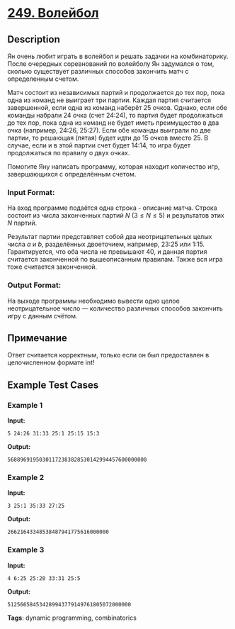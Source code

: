 # [249. Волейбол](https://coderun.yandex.ru/problem/volleyball)

## Description

Ян очень любит играть в волейбол и решать задачки на комбинаторику. После очередных соревнований по волейболу Ян задумался о том, сколько существует различных способов закончить матч с определенным счетом.

Матч состоит из независимых партий и продолжается до тех пор, пока одна из команд не выиграет три партии. Каждая партия считается завершенной, если одна из команд наберёт 25 очков. Однако, если обе команды набрали 24 очка (счет 24:24), то партия будет продолжаться до тех пор, пока одна из команд не будет иметь преимущество в два очка (например, 24:26, 25:27). Если обе команды выиграли по две партии, то решающая (пятая) будет идти до 15 очков вместо 25. В случае, если и в этой партии счет будет 14:14, то игра будет продолжаться по правилу о двух очках.

Помогите Яну написать программу, которая находит количество игр, завершающихся с определённым счетом.

### Input Format:

На вход программе подаётся одна строка - описание матча. Строка состоит из числа законченных партий $N$ $(3 \leq N \leq 5)$ и результатов этих $N$ партий.

Результат партии представляет собой два неотрицательных целых числа $a$ и $b$, разделённых двоеточием, например, 23:25 или 1:15. Гарантируется, что оба числа не превышают 40, и данная партия считается законченной по вышеописанным правилам. Также вся игра тоже считается законченной.

### Output Format:

На выходе программы необходимо вывести одно целое неотрицательное число — количество различных способов закончить игру с данным счётом.

## Примечание

Ответ считается корректным, только если он был предоставлен в целочисленном формате int!



## Example Test Cases

### Example 1

**Input:**
```
5 24:26 31:33 25:1 25:15 15:3
```

**Output:**
```
56889691950301172383828530142994457600000000
```

### Example 2

**Input:**
```
3 25:1 35:33 27:25
```

**Output:**
```
26621643348538487941775616000000
```

### Example 3

**Input:**
```
4 6:25 25:20 33:31 25:5
```

**Output:**
```
512566584534289943779149761805072000000
```

**Tags**: dynamic programming, combinatorics

